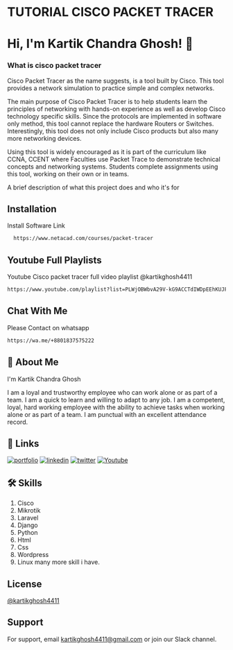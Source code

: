 
# TUTORIAL CISCO PACKET TRACER
# Hi, I'm Kartik Chandra Ghosh! 👋

### What is cisco packet tracer 
Cisco Packet Tracer as the name suggests, is a tool built by Cisco. This tool provides a network simulation to practice simple and complex networks. 

The main purpose of Cisco Packet Tracer is to help students learn the principles of networking with hands-on experience as well as develop Cisco technology specific skills. Since the protocols are implemented in software only method, this tool cannot replace the hardware Routers or Switches. Interestingly, this tool does not only include Cisco products but also many more networking devices.

Using this tool is widely encouraged as it is part of the curriculum like CCNA, CCENT where Faculties use Packet Trace to demonstrate technical concepts and networking systems. Students complete assignments using this tool, working on their own or in teams. 

A brief description of what this project does and who it's for


## Installation

Install Software Link

```bash
  https://www.netacad.com/courses/packet-tracer
```

## Youtube Full Playlists

Youtube Cisco packet tracer full video playlist @kartikghosh4411

```bash
https://www.youtube.com/playlist?list=PLWjOBWbvA29V-kG9ACCTdIWDpEEhKUJF6
```


## Chat With Me

Please Contact on whatsapp

```bash
https://wa.me/+8801837575222
```

## 🚀 About Me
I'm Kartik Chandra Ghosh

I am a loyal and trustworthy employee who can work alone or as part of a team. I am a quick to learn and willing to adapt to any job. I am a competent, loyal, hard working employee with the ability to achieve tasks when working alone or as part of a team. I am punctual with an excellent attendance record.



## 🔗 Links
[![portfolio](https://img.shields.io/badge/my_portfolio-000?style=for-the-badge&logo=ko-fi&logoColor=white)](https://portfolio.kartikchandraghosh.xyz/)
[![linkedin](https://img.shields.io/badge/linkedin-0A66C2?style=for-the-badge&logo=linkedin&logoColor=white)](https://www.linkedin.com/in/kartikghosh4411/)
[![twitter](https://img.shields.io/badge/twitter-1DA1F2?style=for-the-badge&logo=twitter&logoColor=white)](https://twitter.com/kartikghosh4411)
[![Youtube](https://img.shields.io/badge/youtube-000?style=for-the-badge&logo=ko-fi&logoColor=white)](https://www.youtube.com/@kartikghosh4411)


## 🛠 Skills
1) Cisco
2) Mikrotik
3) Laravel
4) Django
5) Python
6) Html
7) Css
8) Wordpress
9) Linux 
many more skill i have.

## License

[@kartikghosh4411](https://www.youtube.com/@kartikghosh4411)

## Support

For support, email kartikghosh4411@gmail.com or join our Slack channel.













